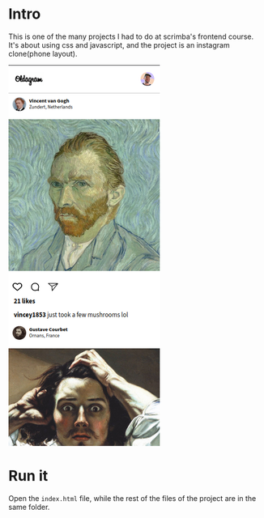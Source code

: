 # Intro
This is one of the many projects I had to do at scrimba's frontend course.
It's about using css and javascript, and the project is an instagram clone(phone layout).

![Application interface](app.png)
# Run it
Open the `index.html` file, while the rest of the files of the project are in the same folder.
